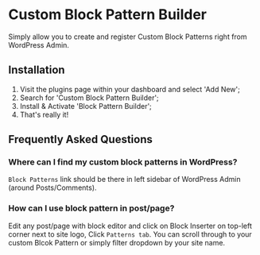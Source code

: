 # Custom Block Pattern Builder
Simply allow you to create and register Custom Block Patterns right from WordPress Admin.

## Installation
1. Visit the plugins page within your dashboard and select 'Add New';
1. Search for 'Custom Block Pattern Builder';
1. Install & Activate 'Block Pattern Builder';
1. That's really it!

## Frequently Asked Questions

### Where can I find my custom block patterns in WordPress?
`Block Patterns` link should be there in left sidebar of WordPress Admin (around Posts/Comments).

### How can I use block pattern in post/page?
Edit any post/page with block editor and click on Block Inserter on top-left corner next to site logo, Click `Patterns tab`. You can scroll through to your custom Blcok Pattern or simply filter dropdown by your site name.
